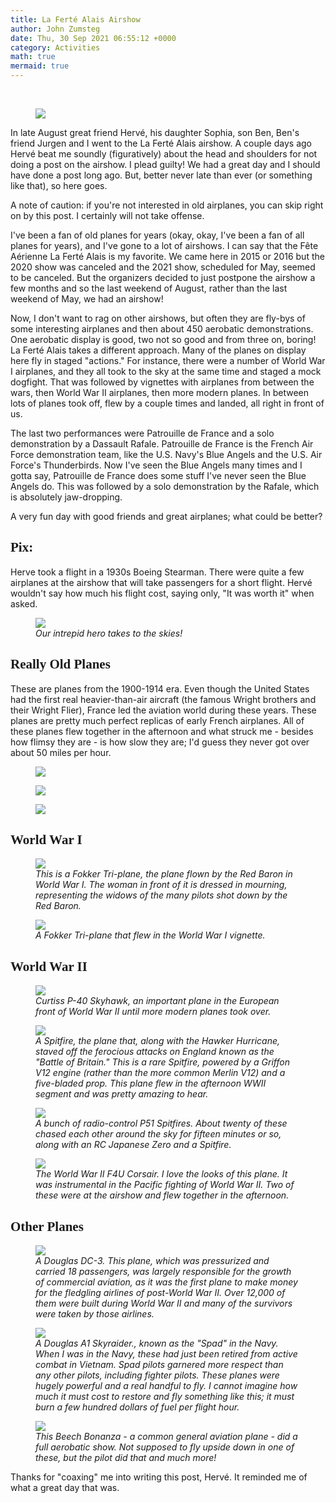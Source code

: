 ```yaml
---
title: La Ferté Alais Airshow
author: John Zumsteg
date: Thu, 30 Sep 2021 06:55:12 +0000
category: Activities
math: true
mermaid: true
---
```

<p style="text-align: center;">&nbsp;</p>
<figure>
	<img src="{{site.url}}/assets/images/2021/09/IMG_0255.jpg"/>
	<figcaption></figcaption>
</figure>



In late August great friend Hervé, his daughter Sophia, son Ben, Ben's friend Jurgen and I went to the La Ferté Alais airshow. A couple days ago Hervé beat me soundly (figuratively) about the head and shoulders for not doing a post on the airshow. I plead guilty! We had a great day and I should have done a post long ago. But, better never late than ever (or something like that), so here goes.

A note of caution: if you're not interested in old airplanes, you can skip right on by this post. I certainly will not take offense.

I've been a fan of old planes for years (okay, okay, I've been a fan of all planes for years), and I've gone to a lot of airshows. I can say that the Fête Aérienne La Ferté Alais is my favorite. We came here in 2015 or 2016 but the 2020 show was canceled and the 2021 show, scheduled for May, seemed to be canceled. But the organizers decided to just postpone the airshow a few months and so the last weekend of August, rather than the last weekend of May, we had an airshow!

Now, I don't want to rag on other airshows, but often they are fly-bys of some interesting airplanes and then about 450 aerobatic demonstrations. One aerobatic display is good, two not so good and from three on, boring! La Ferté Alais takes a different approach. Many of the planes on display here fly in staged "actions." For instance, there were a number of World War I airplanes, and they all took to the sky at the same time and staged a mock dogfight. That was followed by vignettes with airplanes from between the wars, then World War II airplanes, then more modern planes. In between lots of planes took off, flew by a couple times and landed, all right in front of us.

The last two performances were Patrouille de France and a solo demonstration by a Dassault Rafale. Patrouille de France is the French Air Force demonstration team, like the U.S. Navy's Blue Angels and the U.S. Air Force's Thunderbirds. Now I've seen the Blue Angels many times and I gotta say, Patrouille de France does some stuff I've never&nbsp;seen the Blue Angels do. This was followed by a solo demonstration by the Rafale, which is absolutely jaw-dropping.

A very fun day with good friends and great airplanes; what could be better?
<h2 style="font-family: verdana;">Pix:</h2>
Herve took a flight in a 1930s Boeing Stearman. There were quite a few airplanes at the airshow that will take passengers for a short flight. Hervé wouldn't say how much his flight cost, saying only, "It was worth it" when asked.

<figure>
	<img src="{{site.url}}/assets/images/2021/09/DSC00505.jpg"/>
	<figcaption><em>Our intrepid hero takes to the skies!</em></figcaption>
</figure>


<h2 style="font-family: verdana;">Really Old Planes</h2>
These are planes from the 1900-1914 era. Even though the United States had the first real heavier-than-air aircraft (the famous Wright brothers and their Wright Flier), France led the aviation world during these years. These planes are pretty much perfect replicas of early French airplanes. All of these planes flew together in the afternoon and what struck me - besides how flimsy they are - is how slow they are; I'd guess they never got over about 50 miles per hour.
<figure>
	<img src="{{site.url}}/assets/images/2021/09/DSC00525.jpg"/>
	<figcaption></figcaption>
</figure>



<figure>
	<img src="{{site.url}}/assets/images/2021/09/DSC00526.jpg"/>
	<figcaption></figcaption>
</figure>



<figure>
	<img src="{{site.url}}/assets/images/2021/09/DSC00527.jpg"/>
	<figcaption></figcaption>
</figure>


<h2 style="font-family: verdana;">World War I</h2>
<figure>
	<img src="{{site.url}}/assets/images/2021/09/DSC00531.jpg"/>
	<figcaption><em>This is a Fokker Tri-plane, the plane flown by the Red Baron in World War I. The woman in front of it is dressed in mourning, representing the widows of the many pilots shot down by the Red Baron.&nbsp;</em></figcaption>
</figure>



<figure>
	<img src="{{site.url}}/assets/images/2021/09/DSC00539.jpg"/>
	<figcaption><em>A Fokker Tri-plane that flew in the World War I vignette.</em></figcaption>
</figure>


<h2 style="font-family: verdana;">World War II</h2>
<figure>
	<img src="{{site.url}}/assets/images/2021/09/DSC00524.jpg"/>
	<figcaption><em>Curtiss P-40 Skyhawk, an important plane in the European front of World War II until more modern planes took over.</em></figcaption>
</figure>



<figure>
	<img src="{{site.url}}/assets/images/2021/09/DSC00523.jpg"/>
	<figcaption><em>A Spitfire, the plane that, along with the Hawker Hurricane, staved off the ferocious attacks on England known as the "Battle of Britain." This is a rare Spitfire, powered by a Griffon V12 engine (rather than the more common Merlin V12) and a five-bladed prop. This plane flew in the afternoon WWII segment and was pretty amazing to hear.</em></figcaption>
</figure>



<figure>
	<img src="{{site.url}}/assets/images/2021/09/DSC00520.jpg"/>
	<figcaption><em>A bunch of radio-control P51 Spitfires. About twenty of these chased each other around the sky for fifteen minutes or so, along with an RC Japanese Zero and a Spitfire.</em></figcaption>
</figure>



<figure>
	<img src="{{site.url}}/assets/images/2021/09/DSC00514.jpg"/>
	<figcaption><em>The World War II F4U Corsair. I love the looks of this plane. It was instrumental in the Pacific fighting of World War II. Two of these were at the airshow and flew together in the afternoon.</em></figcaption>
</figure>


<h2 style="font-family: verdana;">Other Planes</h2>
<figure>
	<img src="{{site.url}}/assets/images/2021/09/DSC00551.jpg"/>
	<figcaption><em>A Douglas DC-3. This plane, which was pressurized and carried 18 passengers, was largely responsible for the growth of commercial aviation, as it was the first plane to make money for the fledgling airlines of post-World War II. Over 12,000 of them were built during World War II and many of the survivors were taken by those airlines.</em></figcaption>
</figure>



<figure>
	<img src="{{site.url}}/assets/images/2021/09/DSC00517.jpg"/>
	<figcaption><em>A Douglas A1 Skyraider., known as the "Spad" in the Navy. When I was in the Navy, these had just been retired from active combat in Vietnam. Spad pilots garnered more respect than any other pilots, including fighter pilots. These planes were hugely powerful and a real handful to fly. I cannot imagine how much it must cost to restore and fly something like this; it must burn a few hundred dollars of fuel per flight hour.</em></figcaption>
</figure>



<figure>
	<img src="{{site.url}}/assets/images/2021/09/DSC00546.jpg"/>
	<figcaption><em>This Beech Bonanza - a common general aviation plane - did a full aerobatic show. Not supposed to fly upside down in one of these, but the pilot did that and much more!</em></figcaption>
</figure>



Thanks for "coaxing" me into writing this post, Hervé. It reminded me of what a great day that was.
